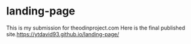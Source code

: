 # landing-page
This is my submission for theodinproject.com
Here is the final published site.https://ytdavid93.github.io/landing-page/
